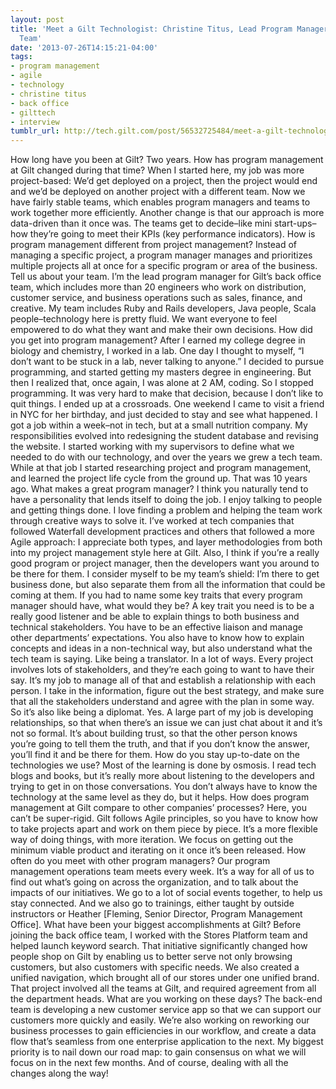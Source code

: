 ```yaml
---
layout: post
title: 'Meet a Gilt Technologist: Christine Titus, Lead Program Manager, Back Office
  Team'
date: '2013-07-26T14:15:21-04:00'
tags:
- program management
- agile
- technology
- christine titus
- back office
- gilttech
- interview
tumblr_url: http://tech.gilt.com/post/56532725484/meet-a-gilt-technologist-christine-titus-lead
---
```



How long have you been at Gilt?
Two years.
How has program management at Gilt changed during that time? 
When I started here, my job was more project-based: We’d get deployed on a project, then the project would end and we’d be deployed on another project with a different team. Now we have fairly stable teams, which enables program managers and teams to work together more efficiently. 
Another change is that our approach is more data-driven than it once was. The teams get to decide–like mini start-ups–how they’re going to meet their KPIs (key performance indicators). 
How is program management different from project management?
Instead of managing a specific project, a program manager manages and prioritizes multiple projects all at once for a specific program or area of the business. 
Tell us about your team.
I’m the lead program manager for Gilt’s back office team, which includes more than 20 engineers who work on distribution, customer service, and business operations such as sales, finance, and creative. My team includes Ruby and Rails developers, Java people, Scala people–technology here is pretty fluid. We want everyone to feel empowered to do what they want and make their own decisions. 
How did you get into program management? 
After I earned my college degree in biology and chemistry, I worked in a lab. One day I thought to myself, “I don’t want to be stuck in a lab, never talking to anyone.” I decided to pursue programming, and started getting my masters degree in engineering. But then I realized that, once again, I was alone at 2 AM, coding. So I stopped programming. It was very hard to make that decision, because I don’t like to quit things. 
I ended up at a crossroads. One weekend I came to visit a friend in NYC for her birthday, and just decided to stay and see what happened. I got a job within a week–not in tech, but at a small nutrition company. My responsibilities evolved into redesigning the student database and revising the website. I started working with my supervisors to define what we needed to do with our technology, and over the years we grew a tech team. While at that job I started researching project and program management, and learned the project life cycle from the ground up. That was 10 years ago. 
What makes a great program manager?
I think you naturally tend to have a personality that lends itself to doing the job. I enjoy talking to people and getting things done. I love finding a problem and helping the team work through creative ways to solve it. I’ve worked at tech companies that followed Waterfall development practices and others that followed a more Agile approach: I appreciate both types, and layer methodologies from both into my project management style here at Gilt.
Also, I think if you’re a really good program or project manager, then the developers want you around to be there for them. I consider myself to be my team’s shield: I’m there to get business done, but also separate them from all the information that could be coming at them. 
If you had to name some key traits that every program manager should have, what would they be?
A key trait you need is to be a really good listener and be able to explain things to both business and technical stakeholders. You have to be an effective liaison and manage other departments’ expectations. You also have to know how to explain concepts and ideas in a non-technical way, but also understand what the tech team is saying. 
Like being a translator.
In a lot of ways. Every project involves lots of stakeholders, and they’re each going to want to have their say. It’s my job to manage all of that and establish a relationship with each person. I take in the information, figure out the best strategy, and make sure that all the stakeholders understand and agree with the plan in some way.
So it’s also like being a diplomat.
Yes. A large part of my job is developing relationships, so that when there’s an issue we can just chat about it and it’s not so formal. It’s about building trust, so that the other person knows you’re going to tell them the truth, and that if you don’t know the answer, you’ll find it and be there for them. 
How do you stay up-to-date on the technologies we use?
Most of the learning is done by osmosis. I read tech blogs and books, but it’s really more about listening to the developers and trying to get in on those conversations. You don’t always have to know the technology at the same level as they do, but it helps. 
How does program management at Gilt compare to other companies’ processes? 
Here, you can’t be super-rigid. Gilt follows Agile principles, so you have to know how to take projects apart and work on them piece by piece. It’s a more flexible way of doing things, with more iteration. We focus on getting out the minimum viable product and iterating on it once it’s been released. 
How often do you meet with other program managers?
Our program management operations team meets every week. It’s a way for all of us to find out what’s going on across the organization, and to talk about the impacts of our initiatives. We go to a lot of social events together, to help us stay connected. And we also go to trainings, either taught by outside instructors or Heather [Fleming, Senior Director, Program Management Office]. 
What have been your biggest accomplishments at Gilt?
Before joining the back office team, I worked with the Stores Platform team and helped launch keyword search. That initiative significantly changed how people shop on Gilt by enabling us to better serve not only browsing customers, but also customers with specific needs. We also created a unified navigation, which brought all of our stores under one unified brand. That project involved all the teams at Gilt, and required agreement from all the department heads. 
What are you working on these days?
The back-end team is developing a new customer service app so that we can support our customers more quickly and easily. We’re also working on reworking our business processes to gain efficiencies in our workflow, and create a data flow that’s seamless from one enterprise application to the next. My biggest priority is to nail down our road map: to gain consensus on what we will focus on in the next few months. And of course, dealing with all the changes along the way!
